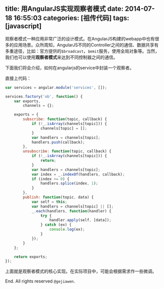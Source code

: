 title: 用AngularJS实现观察者模式
date: 2014-07-18 16:55:03
categories: [祖传代码]
tags: [javascript]
---

观察者模式一种应用非常广泛的设计模式。在AngularJS构建的webapp中也有很多的应用场景。众所周知，AngularJS不同的Controller之间的通信、数据共享有多重途径，比如：官方提供的`$broadcast`，`$emit`服务，使用全局对象等。当然，我们也可以使用**观察者模式**来达到不同控制器之间的通信。

下面我们将会介绍，如何在angularjs的service中封装一个观察者。


直接上代码：

```javascript
var services = angular.module('services', []);

services.factory('ob', function() {
    var exports,
        channels = {};

    exports = {
        subscribe: function(topic, callback) {
            if (!_.isArray(channels[topic])) {
                channels[topic] = [];
            }
            var handlers = channels[topic];
            handlers.push(callback);
        },
        unsubscribe: function(topic, callback) {
            if (!_.isArray(channels[topic])) {
                return;
            }
            var handlers = channels[topic];
            var index = _.indexOf(handlers, callback);
            if (index >= 0) {
                handlers.splice(index, 1);
            }
        },
        publish: function(topic, data) {
            var self = this;
            var handlers = channels[topic] || [];
            _.each(handlers, function(handler) {
                try {
                    handler.apply(self, [data]);
                } catch (ex) {
                    console.log(ex);
                }
            });
        }
    };

    return exports;
});
```

上面就是观察者模式的核心实现。在实际项目中，可能会根据需求作一些微调。

End. All rights reserved `@gejiawen`.
